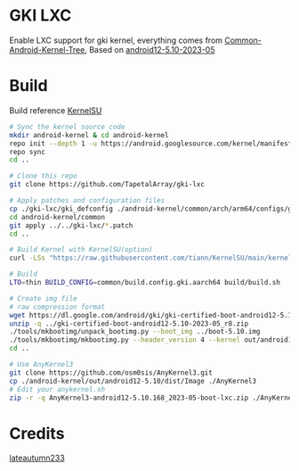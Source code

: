 # GKI LXC

Enable LXC support for gki kernel, everything comes from [Common-Android-Kernel-Tree](https://github.com/lateautumn233/Common-Android-Kernel-Tree), Based on [android12-5.10-2023-05](https://source.android.com/docs/core/architecture/kernel/gki-android12-5_10-release-builds#may-2023-releases)

# Build

Build reference [KernelSU](https://kernelsu.org/guide/how-to-build.html)
```bash
# Sync the kernel source code
mkdir android-kernel & cd android-kernel
repo init --depth 1 -u https://android.googlesource.com/kernel/manifest -b common-android12-5.10-2023-05
repo sync
cd ..

# Clone this repo
git clone https://github.com/TapetalArray/gki-lxc

# Apply patches and configuration files
cp ./gki-lxc/gki_defconfig ./android-kernel/common/arch/arm64/configs/gki_defconfig
cd android-kernel/common
git apply ../../gki-lxc/*.patch
cd ..

# Build Kernel with KernelSU(option)
curl -LSs "https://raw.githubusercontent.com/tiann/KernelSU/main/kernel/setup.sh" | bash -

# Build
LTO=thin BUILD_CONFIG=common/build.config.gki.aarch64 build/build.sh

# Create img file
# raw compression format
wget https://dl.google.com/android/gki/gki-certified-boot-android12-5.10-2023-05_r8.zip -P ..
unzip -q ../gki-certified-boot-android12-5.10-2023-05_r8.zip
./tools/mkbootimg/unpack_bootimg.py --boot_img ../boot-5.10.img
./tools/mkbootimg/mkbootimg.py --header_version 4 --kernel out/android12-5.10/dist/Image --ramdisk out/ramdisk --os_version 12.0.0 --os_patch_level 2023-11 -o ../android12-5.10.168_2023-05-boot-lxc.img
cd ..

# Use AnyKernel3
git clone https://github.com/osm0sis/AnyKernel3.git
cp ./android-kernel/out/android12-5.10/dist/Image ./AnyKernel3
# Edit your anykernel.sh
zip -r -q AnyKernel3-android12-5.10.168_2023-05-boot-lxc.zip ./AnyKernel3
```

# Credits

[lateautumn233](https://github.com/lateautumn233)
